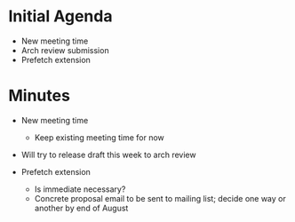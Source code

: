 # Initial Agenda

- New meeting time
- Arch review submission
- Prefetch extension

# Minutes

- New meeting time
  - Keep existing meeting time for now

- Will try to release draft this week to arch review

- Prefetch extension
  - Is immediate necessary?
  - Concrete proposal email to be sent to mailing list; decide one way or another by end of August



